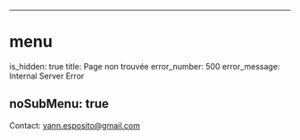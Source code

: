 ----- 
# menu
is_hidden: true
title: Page non trouvée
error_number: 500
error_message: Internal Server Error

noSubMenu: true
-----
Contact: <yann.esposito@gmail.com>

